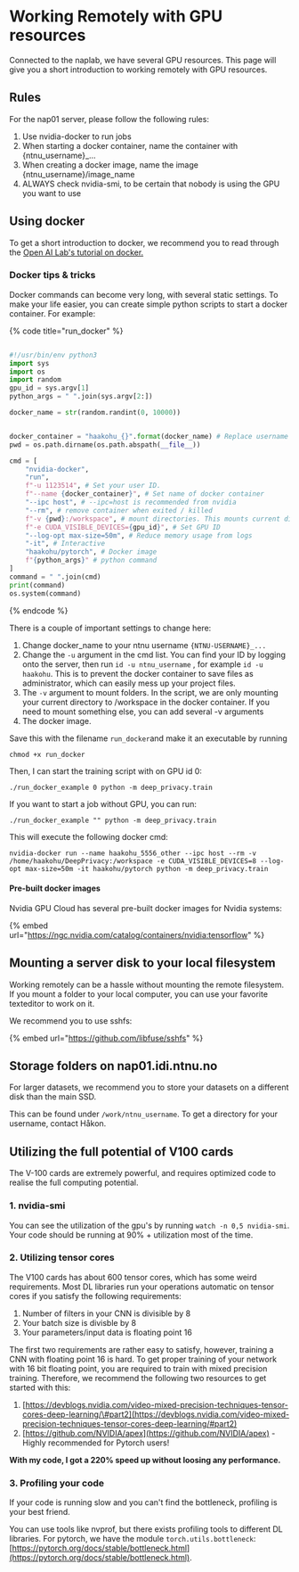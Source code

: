 # Working Remotely with GPU resources

Connected to the naplab, we have several GPU resources. This page will give you a short introduction to working remotely with GPU resources.



## Rules

For the nap01 server, please follow the following rules:

1. Use nvidia-docker to run jobs
2. When starting a docker container, name the container with {ntnu\_username}\_...
3. When creating a docker image, name the image {ntnu\_username}/image\_name
4. ALWAYS check nvidia-smi, to be certain that nobody is using the GPU you want to use 



## Using docker

To get a short introduction to docker, we recommend you to read through the [Open AI Lab's tutorial on docker. ](https://www.ntnu.no/wiki/display/ailab/Getting+started+with+Docker)

### Docker tips & tricks

Docker commands can become very long, with several static settings. To make your life easier, you can create simple python scripts to start a docker container. For example:

{% code title="run\_docker" %}
```python

#!/usr/bin/env python3
import sys
import os
import random
gpu_id = sys.argv[1]
python_args = " ".join(sys.argv[2:])

docker_name = str(random.randint(0, 10000))


docker_container = "haakohu_{}".format(docker_name) # Replace username with your ntnu username
pwd = os.path.dirname(os.path.abspath(__file__))

cmd = [
    "nvidia-docker", 
    "run",
    f"-u 1123514", # Set your user ID. 
    f"--name {docker_container}", # Set name of docker container
    "--ipc host", # --ipc=host is recommended from nvidia
    "--rm", # remove container when exited / killed
    f"-v {pwd}:/workspace", # mount directories. This mounts current directory to /workspace in the container
    f"-e CUDA_VISIBLE_DEVICES={gpu_id}", # Set GPU ID 
    "--log-opt max-size=50m", # Reduce memory usage from logs
    "-it", # Interactive
    "haakohu/pytorch", # Docker image
    f"{python_args}" # python command
]
command = " ".join(cmd)
print(command)
os.system(command)

```
{% endcode %}

There is a couple of important settings to change here:

1. Change docker\_name to your ntnu username `{NTNU-USERNAME}_...` 
2. Change the `-u` argument in the cmd list. You can find your ID by logging onto the server, then run `id -u ntnu_username` , for example `id -u haakohu`. This is to prevent the docker container to save files as administrator, which can easily mess up your project files.
3. The `-v` argument to mount folders. In the script, we are only mounting your current directory to /workspace in the docker container. If you need to mount something else, you can add several -v arguments
4. The docker image. 

Save this with the filename `run_docker`and make it an executable by running

```text
chmod +x run_docker
```

Then, I can start the training script with on GPU id 0:

```text
./run_docker_example 0 python -m deep_privacy.train
```

If you want to start a job without GPU, you can run:

```text
./run_docker_example "" python -m deep_privacy.train
```



This will execute the following docker cmd:

```text
nvidia-docker run --name haakohu_5556_other --ipc host --rm -v /home/haakohu/DeepPrivacy:/workspace -e CUDA_VISIBLE_DEVICES=8 --log-opt max-size=50m -it haakohu/pytorch python -m deep_privacy.train
```



#### Pre-built docker images

Nvidia GPU Cloud has several pre-built docker images for Nvidia systems:

{% embed url="https://ngc.nvidia.com/catalog/containers/nvidia:tensorflow" %}



## Mounting a server disk to your local filesystem

Working remotely can be a hassle without mounting the remote filesystem. If you mount a folder to your local computer, you can use your favorite texteditor to work on it. 

We recommend you to use sshfs:

{% embed url="https://github.com/libfuse/sshfs" %}



## Storage folders on nap01.idi.ntnu.no

For larger datasets, we recommend you to store your datasets on a different disk than the main SSD.

This can be found under `/work/ntnu_username`. To get a directory for your username, contact Håkon.



## Utilizing the full potential of V100 cards

The V-100 cards are extremely powerful, and requires optimized code to realise the full computing potential.

### 1. nvidia-smi

You can see the utilization of the gpu's by running `watch -n 0,5 nvidia-smi`. Your code should be running at 90% + utilization most of the time. 

### 2. Utilizing tensor cores

The V100 cards has about 600 tensor cores, which has some weird requirements. Most DL libraries run your operations automatic on tensor cores if you satisfy the following requirements:

1. Number of filters in your CNN is divisible by 8
2. Your batch size is divisble by 8
3. Your parameters/input data is floating point 16

The first two requirements are rather easy to satisfy, however, training a CNN with floating point 16 is hard. To get proper training of your network with 16 bit floating point, you are required to train with mixed precision training. Therefore, we recommend the following two resources to get started with this:

1. [https://devblogs.nvidia.com/video-mixed-precision-techniques-tensor-cores-deep-learning/\#part2](https://devblogs.nvidia.com/video-mixed-precision-techniques-tensor-cores-deep-learning/#part2)
2. [https://github.com/NVIDIA/apex](https://github.com/NVIDIA/apex) - Highly recommended for Pytorch users!

**With my code, I got a 220% speed up without loosing any performance.**

### 3. Profiling your code

If your code is running slow and you can't find the bottleneck, profiling is your best friend.

You can use tools like nvprof, but there exists profiling tools to different DL libraries. For pytorch, we have the module `torch.utils.bottleneck`: [https://pytorch.org/docs/stable/bottleneck.html](https://pytorch.org/docs/stable/bottleneck.html).

